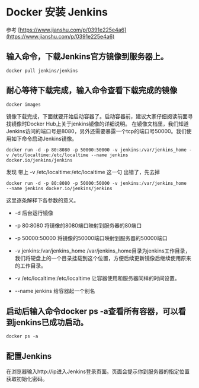 # Docker 安装 Jenkins

参考 [https://www.jianshu.com/p/0391e225e4a6](https://www.jianshu.com/p/0391e225e4a6)

## 输入命令，下载Jenkins官方镜像到服务器上。
    docker pull jenkins/jenkins

## 耐心等待下载完成，输入命令查看下载完成的镜像
    docker images

镜像下载完成，下面就要开始启动容器了。启动容器前，建议大家仔细阅读前面寻找镜像时Docker Hub上关于jenkins镜像的详细说明。
在镜像文档里，我们知道Jenkins访问的端口号是8080，另外还需要暴露一个tcp的端口号50000。我们使用如下命令启动Jenkins镜像。

    docker run -d -p 80:8080 -p 50000:50000 -v jenkins:/var/jenkins_home -v /etc/localtime:/etc/localtime --name jenkins docker.io/jenkins/jenkins

发现 带上 -v /etc/localtime:/etc/localtime 这一句 出错了，先去掉
    
    docker run -d -p 80:8080 -p 50000:50000 -v jenkins:/var/jenkins_home  --name jenkins docker.io/jenkins/jenkins

这里逐条解释下各参数的意义。

* -d 后台运行镜像

* -p 80:8080  将镜像的8080端口映射到服务器的80端口

* -p 50000:50000  将镜像的50000端口映射到服务器的50000端口

* -v jenkins:/var/jenkins_home  /var/jenkins_home目录为jenkins工作目录，我们将硬盘上的一个目录挂载到这个位置，方便后续更新镜像后继续使用原来的工作目录。

* -v /etc/localtime:/etc/localtime  让容器使用和服务器同样的时间设置。

* --name jenkins 给容器起一个别名

## 启动后输入命令docker ps -a查看所有容器，可以看到jenkins已成功启动。
    docker ps -a

## 配置Jenkins
在浏览器输入http://ip进入Jenkins登录页面。页面会提示你到服务器的指定位置获取初始化密码。